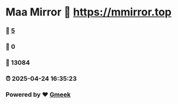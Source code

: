 # Maa Mirror :link: https://mmirror.top 
### :page_facing_up: [5](https://mmirror.top/tag.html) 
### :speech_balloon: 0 
### :hibiscus: 13084 
### :alarm_clock: 2025-04-24 16:35:23 
### Powered by :heart: [Gmeek](https://github.com/Meekdai/Gmeek)
